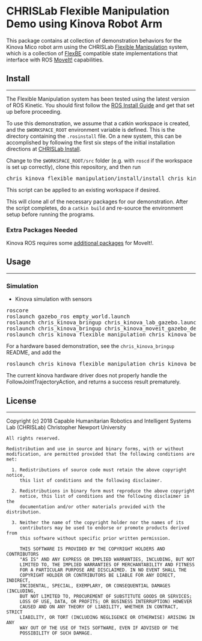# CHRISLab Flexible Manipulation Demo using Kinova Robot Arm

This package contains at collection of demonstration behaviors for the Kinova Mico
robot arm using the CHRISLab [Flexible Manipulation] system, which is a collection
of [FlexBE] compatible state implementations that interface with ROS [MoveIt!] capabilities.

## Install
-------

The Flexible Manipulation system has been tested using the latest version of ROS Kinetic. You
should first follow the [ROS Install Guide] and get that set up before proceeding.

To use this demonstration, we assume that a catkin workspace is created, and the `$WORKSPACE_ROOT` environment variable is defined. This is the directory containing the `.rosinstall` file.
On a new system, this can be accomplished by following the first six steps of the initial installation directions at [CHRISLab Install].

Change to the `$WORKSPACE_ROOT/src` folder (e.g. with `roscd` if the workspace is set up correctly), clone this repository, and then run
<pre>
chris_kinova_flexible_manipulation/install/install_chris_kinova_flexible_manipulation.sh
</pre>
This script can be applied to an existing workspace if desired.

This will clone all of the necessary packages for our demonstration.
After the script completes, do a `catkin build` and re-source the environment setup before running the programs.

### Extra Packages Needed

Kinova ROS requires some [additional packages](https://github.com/Kinovarobotics/kinova-ros/tree/melodic-devel/kinova_moveit#installation) for MoveIt!.

## Usage
-------

### Simulation

* Kinova simulation with sensors

<pre>
roscore
roslaunch gazebo_ros empty_world.launch
roslaunch chris_kinova_bringup chris_kinova_lab_gazebo.launch
roslaunch chris_kinova_bringup chris_kinova_moveit_gazebo_demo.launch
roslaunch chris_kinova_flexible_manipulation chris_kinova_behavior_testing.launch
</pre>


For a hardware based demonstration, see the `chris_kinova_bringup` README, and add the
<pre>
roslaunch chris_kinova_flexible_manipulation chris_kinova_behavior_testing.launch
</pre>
The current kinova hardware driver does not properly handle the FollowJointTrajectoryAction, and returns a success result prematurely.


## License
-------

Copyright (c) 2018
Capable Humanitarian Robotics and Intelligent Systems Lab (CHRISLab)
Christopher Newport University

	All rights reserved.

	Redistribution and use in source and binary forms, with or without
	modification, are permitted provided that the following conditions are met:

	  1. Redistributions of source code must retain the above copyright notice,
	     this list of conditions and the following disclaimer.

	  2. Redistributions in binary form must reproduce the above copyright
	     notice, this list of conditions and the following disclaimer in the
	     documentation and/or other materials provided with the distribution.

	  3. Neither the name of the copyright holder nor the names of its
	     contributors may be used to endorse or promote products derived from
	     this software without specific prior written permission.

	     THIS SOFTWARE IS PROVIDED BY THE COPYRIGHT HOLDERS AND CONTRIBUTORS
	     "AS IS" AND ANY EXPRESS OR IMPLIED WARRANTIES, INCLUDING, BUT NOT
	     LIMITED TO, THE IMPLIED WARRANTIES OF MERCHANTABILITY AND FITNESS
	     FOR A PARTICULAR PURPOSE ARE DISCLAIMED. IN NO EVENT SHALL THE
	     COPYRIGHT HOLDER OR CONTRIBUTORS BE LIABLE FOR ANY DIRECT, INDIRECT,
	     INCIDENTAL, SPECIAL, EXEMPLARY, OR CONSEQUENTIAL DAMAGES (INCLUDING,
	     BUT NOT LIMITED TO, PROCUREMENT OF SUBSTITUTE GOODS OR SERVICES;
	     LOSS OF USE, DATA, OR PROFITS; OR BUSINESS INTERRUPTION) HOWEVER
	     CAUSED AND ON ANY THEORY OF LIABILITY, WHETHER IN CONTRACT, STRICT
	     LIABILITY, OR TORT (INCLUDING NEGLIGENCE OR OTHERWISE) ARISING IN ANY
	     WAY OUT OF THE USE OF THIS SOFTWARE, EVEN IF ADVISED OF THE
	     POSSIBILITY OF SUCH DAMAGE.

[FlexBE]: https://flexbe.github.io
[MoveIt!]: http://moveit.ros.org
[ROS Install Guide]: http://wiki.ros.org/kinetic/Installation
[Flexible Manipulation]: https://github.com/CNURobotics/flexible_manipulation
[CHRISLab Install]: https://github.com/CNURobotics/chris_install
